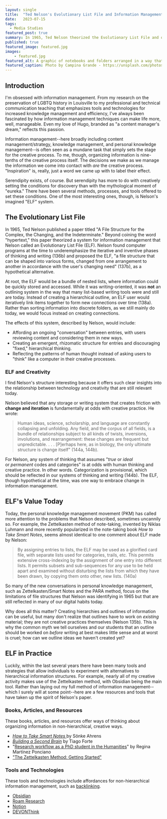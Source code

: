 ```yaml
---
layout: single
title:  "Ted Nelson's Evolutionary List File and Information Management"
date:   2023-07-15
tags:
  - Media Studies
featured_post: true
summary: In 1965, Ted Nelson theorized the Evolutionary List File and offered clear insights into the relationship between technology and creativity that are still relevant today.
published: true
featured_image: featured.jpg
images: 
    - featured.jpg
featured_alt: A graphic of notebooks and folders arranged in a way that signals a file structure.
featured_caption: Photo by Campina Grande - https://unsplash.com/photos/Z19vToWBDIc
---
```



## Introduction

I'm obsessed with information management. From my research on the preservation of LGBTQ history in Louisville to my professional and technical communication teaching that emphasizes tools and technologies for increased knowledge management and efficiency, I've always been fascinated by how information management techniques can make life more, well, manageable. Even my love of Hugo, branded as "a content manager's dream," reflects this passion.

Information management--here broadly including content management/strategy, knowledge management, and personal knowledge management--is often seen as a mundane task that simply sets the stage for the creative process. To me, though, organizing information is nine-tenths of the creative process itself. The decisions we make as we manage the information we come into contact with *are* the creative process. "Inspiration" is, really, just a word we came up with to label their effect.

Serendipity exists, of course. But serendipity has more to do with creatively setting the conditions for discovery than with the mythological moment of "eureka." There have been several methods, processes, and tools offered to set these conditions. One of the most interesting ones, though, is Nelson's imagined "ELF" system.

## The Evolutionary List File

In 1965, Ted Nelson published a paper titled "A File Structure for the Complex, the Changing, and the Indeterminate."  Beyond coining the word "hypertext," this paper theorized a system for information management that Nelson called an Evolutionary List File (ELF). Nelson found computer programs at the time to underemphasize the iterative and inventive phases of thinking and writing (136b) and proposed the ELF, "a file structure that can be shaped into various forms, changed from one arrangement to another in accordance with the user's changing need" (137b), as a hypothetical alternative.

At root, the ELF would be a bundle of nested lists, where information could be quickly stored and accessed. While it was writing-oriented, it was **not** an outlining system in the way that many list-based writing tools were and still are today. Instead of creating a hierarchical outline, an ELF user would iteratively link items together to form new connections over time (138a). Rather than sorting information into discrete folders, as we still mainly do today, we would focus instead on creating connections.

The effects of this system, described by Nelson, would include:

- Affording an ongoing "conversation" between entries, with users reviewing content and considering them in new ways.
- Creating an emergent, rhizomatic structure for entries and discouraging "fixed," hierarchical thinking. 
- Reflecting the patterns of human thought instead of asking users to "think" like a computer in their creative processes. 

### ELF and Creativity

I find Nelson's structure interesting because it offers such clear insights into the relationship between technology and creativity that are still relevant today.

Nelson believed that any storage or writing system that creates friction with **change and iteration** is fundamentally at odds with creative practice. He wrote:

> Human ideas, science, scholarship, and language are constantly collapsing and unfolding. Any field, and the corpus of all fields, is a bundle of relationships subject to all kinds of twists, inversions, involutions, and rearrangement: these changes are frequent but unpredictable. . . . [P]erhaps here, as in biology, the only ultimate structure is change itself" (144a, 144b).

For Nelson, any system of thinking that assumes "_true_ or _ideal_ or _permanent_ codes and categories" is at odds with human thinking and creative practice. In other words. Categorization is provisional, which should be reflected in our systems of thinking and writing (144b). The ELF, though hypothetical at the time, was one way to embrace change in information management.

## ELF's Value Today

Today, the personal knowledge management movement (PKM) has called more attention to the problems that Nelson described, sometimes uncannily so. For example, the Zettelkasten method of note-taking, invented by Niklas Luhmann and more recently popularized in the note-taking book *How to Take Smart Notes*, seems almost identical to one comment about ELF made by Nelson:

> By assigning entries to lists, the ELF may be used as a glorified card file, with separate lists used for categories, trails, etc. This permits extensive cross-indexing by the assignment of one entry into different lists. It permits subsets and sub-sequences for any use to be held apart and examined without disturbing the lists from which they have been drawn, by copying them onto other, new lists. (140a)

So many of the new conversations in personal knowledge management, such as Zettelkasten/Smart Notes and the PARA method, focus on the limitations of file structures that Nelson was identifying in 1965 but that are still reflected in many of our digital habits today. 

Why does all this matter? Creating hierarchies and outlines of information can be useful, but many don't realize that outlines have to work on _existing_ material; they are not creative practices themselves (Nelson 135b). This is why the common myth we tell ourselves and our students that an outline should be worked on _before_ writing at best makes little sense and at worst is cruel; how can we outline ideas we haven't created yet?

## ELF in Practice

Luckily, within the last several years there have been many tools and strategies that allow individuals to experiment with alternatives to hierarchical information structures. For example, nearly all of my creative activity makes use of the Zettelkasten method, with Obsidian being the main tool. Rather than laying out my full method of information management--which I surely will at some point--here are a few resources and tools that have taken up the spirit of Nelson's paper.

### Books, Articles, and Resources

These books, articles, and resources offer ways of thinking about organizing information in non-hierarchical, creative ways.

- *[How to Take Smart Notes ](https://www.soenkeahrens.de/en/takesmartnotes)* by Sönke Ahrens
- *[Building a Second Brain](https://www.buildingasecondbrain.com/)* by Tiago Forte
- "[Research workflow as a PhD student in the Humanities](https://martinezponciano.es/2021/04/05/research-workflow-as-a-phd-student-in-the-humanities/)" by Regina Martínez Ponciano
- ["The Zettelkasten Method: Getting Started"](https://zettelkasten.de/posts/overview/)

### Tools and Technologies

These tools and technologies include affordances for non-hierarchical information management, such as [backlinking](https://medium.com/tools-for-thought-the-ultimate-guide/using-backlinks-the-beginners-guide-to-skyrocket-your-note-taking-1b5ba57403).

- [Obsidian](https://obsidian.md/)
- [Roam Research](https://roamresearch.com/)
- [Notion](https://www.notion.so/)
- [DEVONThink](https://www.devontechnologies.com/apps/devonthink?pk_campaign=google&pk_kwd=devonthink1&gclid=CjwKCAjwh8mlBhB_EiwAsztdBOvZ7Bx8feUUJoWkgIUrQaqBd9lCfM7wDZmdGaPdCaDQzKuCHH8NIhoCMNUQAvD_BwE)


